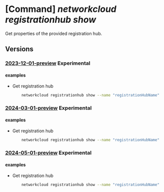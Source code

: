 # [Command] _networkcloud registrationhub show_

Get properties of the provided registration hub.

## Versions

### [2023-12-01-preview](/Resources/mgmt-plane/L3N1YnNjcmlwdGlvbnMve30vcmVzb3VyY2Vncm91cHMve30vcHJvdmlkZXJzL21pY3Jvc29mdC5uZXR3b3JrY2xvdWQvcmVnaXN0cmF0aW9uaHVicy97fQ==/2023-12-01-preview.xml) **Experimental**

<!-- mgmt-plane /subscriptions/{}/resourcegroups/{}/providers/microsoft.networkcloud/registrationhubs/{} 2023-12-01-preview -->

#### examples

- Get registration hub
    ```bash
        networkcloud registrationhub show --name "registrationHubName" --resource-group "resourceGroupName"
    ```

### [2024-03-01-preview](/Resources/mgmt-plane/L3N1YnNjcmlwdGlvbnMve30vcmVzb3VyY2Vncm91cHMve30vcHJvdmlkZXJzL21pY3Jvc29mdC5uZXR3b3JrY2xvdWQvcmVnaXN0cmF0aW9uaHVicy97fQ==/2024-03-01-preview.xml) **Experimental**

<!-- mgmt-plane /subscriptions/{}/resourcegroups/{}/providers/microsoft.networkcloud/registrationhubs/{} 2024-03-01-preview -->

#### examples

- Get registration hub
    ```bash
        networkcloud registrationhub show --name "registrationHubName" --resource-group "resourceGroupName"
    ```

### [2024-05-01-preview](/Resources/mgmt-plane/L3N1YnNjcmlwdGlvbnMve30vcmVzb3VyY2Vncm91cHMve30vcHJvdmlkZXJzL21pY3Jvc29mdC5uZXR3b3JrY2xvdWQvcmVnaXN0cmF0aW9uaHVicy97fQ==/2024-05-01-preview.xml) **Experimental**

<!-- mgmt-plane /subscriptions/{}/resourcegroups/{}/providers/microsoft.networkcloud/registrationhubs/{} 2024-05-01-preview -->

#### examples

- Get registration hub
    ```bash
        networkcloud registrationhub show --name "registrationHubName" --resource-group "resourceGroupName"
    ```
